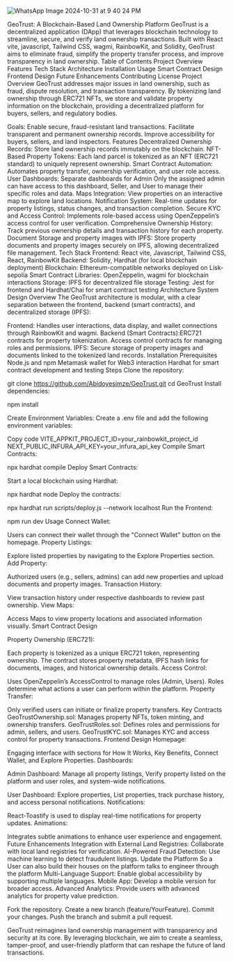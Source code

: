 ![WhatsApp Image 2024-10-31 at 9 40 24 PM](https://github.com/user-attachments/assets/ea2e5ad3-26af-47a1-9a43-a2069ef424af)

GeoTrust: A Blockchain-Based Land Ownership Platform
GeoTrust is a decentralized application (DApp) that leverages blockchain technology to streamline, secure, and verify land ownership transactions. Built with React vite, javascript, Tailwind CSS, wagmi, RainbowKit, and Solidity, GeoTrust aims to eliminate fraud, simplify the property transfer process, and improve transparency in land ownership.
Table of Contents
Project Overview
Features
Tech Stack
Architecture
Installation
Usage
Smart Contract Design
Frontend Design
Future Enhancements
Contributing
License
Project Overview
GeoTrust addresses major issues in land ownership, such as fraud, dispute resolution, and transaction transparency. By tokenizing land ownership through ERC721 NFTs, we store and validate property information on the blockchain, providing a decentralized platform for buyers, sellers, and regulatory bodies.

Goals:
Enable secure, fraud-resistant land transactions.
Facilitate transparent and permanent ownership records.
Improve accessibility for buyers, sellers, and land inspectors.
Features
Decentralized Ownership Records: Store land ownership records immutably on the blockchain.
NFT-Based Property Tokens: Each land parcel is tokenized as an NFT (ERC721 standard) to uniquely represent ownership.
Smart Contract Automation: Automates property transfer, ownership verification, and user role access.
User Dashboards: Separate dashboards for Admin Only the assigned admin can have access to this dashboard, Seller, and User to manage their specific roles and data.
Maps Integration: View properties on an interactive map to explore land locations.
Notification System: Real-time updates for property listings, status changes, and transaction completion.
Secure KYC and Access Control: Implements role-based access using OpenZeppelin’s access control for user verification.
Comprehensive Ownership History: Track previous ownership details and transaction history for each property.
Document Storage and property images with IPFS: Store property documents and property images securely on IPFS, allowing decentralized file management.
Tech Stack
Frontend: React vite, Javascript, Tailwind CSS, React, RainbowKit
Backend: Solidity, Hardhat (for local blockchain deployment)
Blockchain: Ethereum-compatible networks deployed on Lisk-sepolia
Smart Contract Libraries: OpenZeppelin, wagmi for blockchain interactions
Storage: IPFS for decentralized file storage
Testing: Jest for frontend and Hardhat/Chai for smart contract testing
Architecture
System Design Overview
The GeoTrust architecture is modular, with a clear separation between the frontend, backend (smart contracts), and decentralized storage (IPFS):

Frontend: Handles user interactions, data display, and wallet connections through RainbowKit and wagmi.
Backend (Smart Contracts):ERC721 contracts for property tokenization.
Access control contracts for managing roles and permissions.
IPFS: Secure storage of property images and documents linked to the tokenized land records.
Installation
Prerequisites
Node.js and npm
Metamask wallet for Web3 interaction
Hardhat for smart contract development and testing
Steps
Clone the repository:

git clone https://github.com/Abidoyesimze/GeoTrust.git
cd GeoTrust
Install dependencies:

npm install

Create Environment Variables:
Create a .env file and add the following environment variables:

Copy code
VITE_APPKIT_PROJECT_ID=your_rainbowkit_project_id
NEXT_PUBLIC_INFURA_API_KEY=your_infura_api_key
Compile Smart Contracts:

npx hardhat compile
Deploy Smart Contracts:

Start a local blockchain using Hardhat:

npx hardhat node
Deploy the contracts:

npx hardhat run scripts/deploy.js --network localhost
Run the Frontend:

npm run dev
Usage
Connect Wallet:

Users can connect their wallet through the "Connect Wallet" button on the homepage.
Property Listings:

Explore listed properties by navigating to the Explore Properties section.
Add Property:

Authorized users (e.g., sellers, admins) can add new properties and upload documents and property images.
Transaction History:

View transaction history under respective dashboards to review past ownership.
View Maps:

Access Maps to view property locations and associated information visually.
Smart Contract Design

Property Ownership (ERC721):

Each property is tokenized as a unique ERC721 token, representing ownership.
The contract stores property metadata, IPFS hash links for documents, images, and historical ownership details.
Access Control:

Uses OpenZeppelin’s AccessControl to manage roles (Admin, Users).
Roles determine what actions a user can perform within the platform.
Property Transfer:

Only verified users can initiate or finalize property transfers.
Key Contracts
GeoTrustOwnership.sol: Manages property NFTs, token minting, and ownership transfers.
GeoTrustRoles.sol: Defines roles and permissions for admin, sellers, and users.
GeoTrustKYC.sol: Manages KYC and access control for property transactions.
Frontend Design
Homepage:

Engaging interface with sections for How It Works, Key Benefits, Connect Wallet, and Explore Properties.
Dashboards:

Admin Dashboard: Manage all property listings, Verify property listed on the platform and user roles, and system-wide notifications.

User Dashboard: Explore properties, List properties, track purchase history, and access personal notifications.
Notifications:

React-Toastify is used to display real-time notifications for property updates.
Animations:

Integrates subtle animations to enhance user experience and engagement.
Future Enhancements
Integration with External Land Registries: Collaborate with local land registries for verification.
AI-Powered Fraud Detection: Use machine learning to detect fraudulent listings.
Update the Platform So a User can also build their houses on the platform talks to engineer through the platform
Multi-Language Support: Enable global accessibility by supporting multiple languages.
Mobile App: Develop a mobile version for broader access.
Advanced Analytics: Provide users with advanced analytics for property value prediction.

Fork the repository.
Create a new branch (feature/YourFeature).
Commit your changes.
Push the branch and submit a pull request.

GeoTrust reimagines land ownership management with transparency and security at its core. By leveraging blockchain, we aim to create a seamless, tamper-proof, and user-friendly platform that can reshape the future of land transactions.
